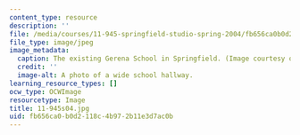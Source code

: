 ```yaml
---
content_type: resource
description: ''
file: /media/courses/11-945-springfield-studio-spring-2004/fb656ca0b0d2118c4b972b11e3d7ac0b_11-945s04.jpg
file_type: image/jpeg
image_metadata:
  caption: The existing Gerena School in Springfield. (Image courtesy of the studio.)
  credit: ''
  image-alt: A photo of a wide school hallway.
learning_resource_types: []
ocw_type: OCWImage
resourcetype: Image
title: 11-945s04.jpg
uid: fb656ca0-b0d2-118c-4b97-2b11e3d7ac0b
---
```

